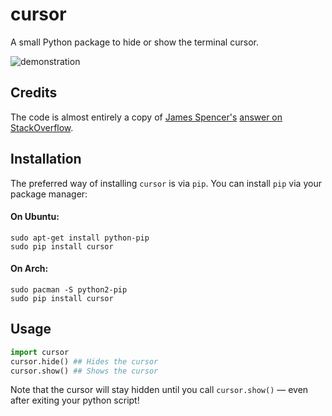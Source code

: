 # cursor
A small Python package to hide or show the terminal cursor.

![demonstration](http://i.imgur.com/2iXviMi.gif)

## Credits
The code is almost entirely a copy of [James Spencer's](http://stackoverflow.com/u/1375885/)
 [answer on StackOverflow](http://stackoverflow.com/a/10455937/1096437).

## Installation
The preferred way of installing `cursor` is via `pip`.
You can install `pip` via your package manager:

#### On Ubuntu:
    
    sudo apt-get install python-pip
    sudo pip install cursor

#### On Arch:
    
    sudo pacman -S python2-pip
    sudo pip install cursor

## Usage

```python
import cursor
cursor.hide() ## Hides the cursor
cursor.show() ## Shows the cursor
```

Note that the cursor will stay hidden until you call `cursor.show()` — even after
exiting your python script!